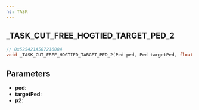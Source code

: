 ```yaml
---
ns: TASK
---
```

## _TASK_CUT_FREE_HOGTIED_TARGET_PED_2

```c
// 0x525421A507216084
void _TASK_CUT_FREE_HOGTIED_TARGET_PED_2(Ped ped, Ped targetPed, float p2);
```

## Parameters
* **ped**:
* **targetPed**:
* **p2**:
